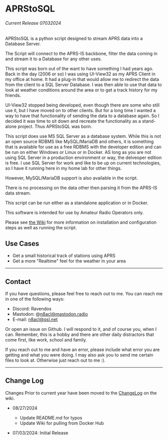 # APRStoSQL

###### Current Release 07032024

APRStoSQL is a python script designed to stream APRS data into a Database Server.

The Script will connect to the APRS-IS backbone, filter the data coming in and stream it to a Database for any other uses.

This script was born out of the want to have something I had years ago. Back in the day (2006 or so) I was using UI-View32 as my APRS Client in my office at home. It had a plug-in that would allow me to redirect the data from the client to a SQL Server Database. I was then able to use that data to look at weather conditions around the area or to get a track history for my friends.

UI-View32 stopped being developed, even though there are some who still use it, but I have moved on to other clients. But for a long time I wanted a way to have that functionality of sending the data to a database again. So I decided it was time to sit down and recreate the functionality as a stand-alone project. Thus APRStoSQL was born.

This script does use MS SQL Server as a database system. While this is not an open source RDBMS like MySQL/MariaDB and others, it is something that is available for use as a free RDBMS with the developer edition and can be run on either Windows or Linux or in Docker. AS long as you are not using SQL Server in a production environment or way, the delveoper edition is free. I use SQL Server for work and like to be up on current technologies, so I have it running here in my home lab for other things.

However, MySQL/MariaDB support is also available in the script.

There is no processing on the data other then parsing it from the APRS-IS data stream.

This script can be run either as a standalone application or in Docker.

This software is intended for use by Amateur Radio Operators only.

Please see [the Wiki](https://n8acl.github.io/aprstosql) for more information on installation and configuration steps as well as running the script.

## Use Cases

- Get a small historical track of stations using APRS
- Get a more "Realtime" feel for the weather in your area

---

## Contact

If you have questions, please feel free to reach out to me. You can reach me in one of the following ways:

- Discord: Ravendos
- Mastodon: @n8acl@mastodon.radio
- E-mail: n8acl@qsl.net

Or open an issue on Github. I will respond to it, and of course you, when I can. Remember, this is a hobby and there are other daily distractors that come first, like work, school and family.

If you reach out to me and have an error, please include what error you are getting and what you were doing. I may also ask you to send me certain files to look at. Otherwise just reach out to me :).

---

## Change Log

Changes Prior to current year have been moved to the [ChangeLog](https://n8acl.github.io/aprstosql/changelog/) on the wiki.

- 08/27/2024

  - Update README.md for typos
  - Update Wiki for pulling from Docker Hub

- 07/03/2024: Initial Release
